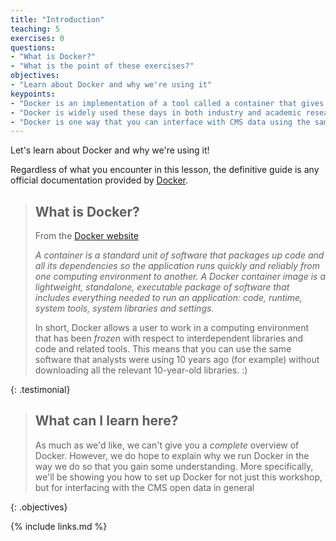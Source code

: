 ```yaml
---
title: "Introduction"
teaching: 5
exercises: 0
questions:
- "What is Docker?"
- "What is the point of these exercises?"
objectives:
- "Learn about Docker and why we're using it"
keypoints:
- "Docker is an implementation of a tool called a container that gives us a self-consistent computing environment"
- "Docker is widely used these days in both industry and academic research"
- "Docker is one way that you can interface with CMS data using the same computing tools as CMS collaborators"
---
```


Let's learn about Docker and why we're using it!

Regardless of what you encounter in this lesson, the definitive guide is any 
official documentation provided by [Docker](https://www.docker.com/).

> ## What is Docker?
>
> From the [Docker website](https://www.docker.com/resources/what-container)
>
> *A container is a standard unit of software that packages up code and all its dependencies so the application runs quickly and reliably from one computing environment to another. A Docker container image is a lightweight, standalone, executable package of software that includes everything needed to run an application: code, runtime, system tools, system libraries and settings.*
>
> In short, Docker allows a user to work in a computing environment that has been *frozen* with respect
> to interdependent libraries and code and related tools. This means that you can use the same software
> that analysts were using 10 years ago (for example) without downloading all the relevant 10-year-old
> libraries. :)
>
{: .testimonial}

> ## What can I learn here?
>
> As much as we'd like, we can't give you a *complete* overview of Docker. However, we do hope to explain
> why we run Docker in the way we do so that you gain some understanding. More specifically, we'll
> be showing you how to set up Docker for not just this workshop, but for interfacing with the 
> CMS open data in general
>
{: .objectives}



{% include links.md %}

